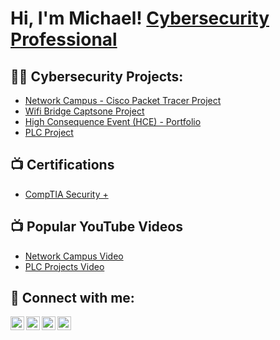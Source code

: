 <h1>Hi, I'm Michael! <a href="https://www.linkedin.com/in/michaelnibarra/">Cybersecurity Professional</a>

<h2>👨‍💻 Cybersecurity Projects:</h2>

  - [Network Campus - Cisco Packet Tracer Project](https://github.com/michaelnibarra/NetworkCampusProject)
  - [Wifi Bridge Captsone Project](https://github.com/michaelnibarra/WiFiBridgeCapstone/tree/main)
 - [High Consequence Event (HCE) - Portfolio](https://github.com/michaelnibarra/NotionalTargetingPortfolio/tree/main)
  - [PLC Project ](https://github.com/michaelnibarra/PLCURL)
    
<h2>📺 Certifications</h2>

- [CompTIA Security +](https://www.youtube.com/watch?v=a83ASGn_V_s)

<h2>📺 Popular YouTube Videos</h2>

- [Network Campus Video](https://www.youtube.com/playlist?list=PLe8kUtuiiArrNj36XTezFwfq8FHGPn14P)
- [PLC Projects Video ](https://www.youtube.com/playlist?list=PLe8kUtuiiAro1hLsWJEeFan8J8ddEyq7v)


<h2> 🤳 Connect with me:</h2>

[<img align="left" alt="JoshMadakor | YouTube" width="22px" src="https://cdn.jsdelivr.net/npm/simple-icons@v3/icons/youtube.svg" />][youtube]
[<img align="left" alt="JoshMadakor | Twitter" width="22px" src="https://cdn.jsdelivr.net/npm/simple-icons@v3/icons/twitter.svg" />][twitter]
[<img align="left" alt="JoshMadakor | LinkedIn" width="22px" src="https://cdn.jsdelivr.net/npm/simple-icons@v3/icons/linkedin.svg" />][linkedin]
[<img align="left" alt="JoshMadakor | Instagram" width="22px" src="https://cdn.jsdelivr.net/npm/simple-icons@v3/icons/instagram.svg" />][instagram]

[twitter]: https://twitter.com/joshmadakor
[youtube]: https://www.youtube.com/c/joshmadakor
[instagram]: https://www.instagram.com/joshmadakor/
[linkedin]: https://linkedin.com/in/joshmadakor

<!--
**joshmadakor1/joshmadakor1** is a ✨ _special_ ✨ repository because its `README.md` (this file) appears on your GitHub profile.

Here are some ideas to get you started:

- 🔭 I’m currently working on ...
- 🌱 I’m currently learning ...
- 👯 I’m looking to collaborate on ...
- 🤔 I’m looking for help with ...
- 💬 Ask me about ...
- 📫 How to reach me: ...
- 😄 Pronouns: ...
- ⚡ Fun fact: ...
-->
